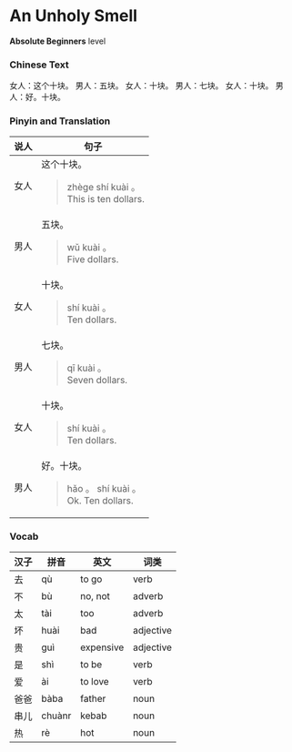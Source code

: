 # An Unholy Smell
**Absolute Beginners** level
### Chinese Text
女人：这个十块。
男人：五块。
女人：十块。
男人：七块。
女人：十块。
男人：好。十块。

### Pinyin and Translation
|说人|句子|
|----|----|
|女人|这个十块。<blockquote>zhège shí kuài 。<br />This is ten dollars.</blockquote>|
|男人|五块。<blockquote>wǔ kuài 。<br />Five dollars.</blockquote>|
|女人|十块。<blockquote>shí kuài 。<br />Ten dollars.</blockquote>|
|男人|七块。<blockquote>qī kuài 。<br />Seven dollars.</blockquote>|
|女人|十块。<blockquote>shí kuài 。<br />Ten dollars.</blockquote>|
|男人|好。十块。<blockquote>hǎo 。 shí kuài 。<br />Ok. Ten dollars.</blockquote>|
### Vocab
|汉子|拼音|英文|词类|
|----|----|----|----|
|去|qù|to go|verb|
|不|bù|no, not|adverb|
|太|tài|too|adverb|
|坏|huài|bad|adjective|
|贵|guì|expensive|adjective|
|是|shì|to be|verb|
|爱|ài|to love|verb|
|爸爸|bàba|father|noun|
|串儿|chuànr|kebab|noun|
|热|rè|hot|noun|